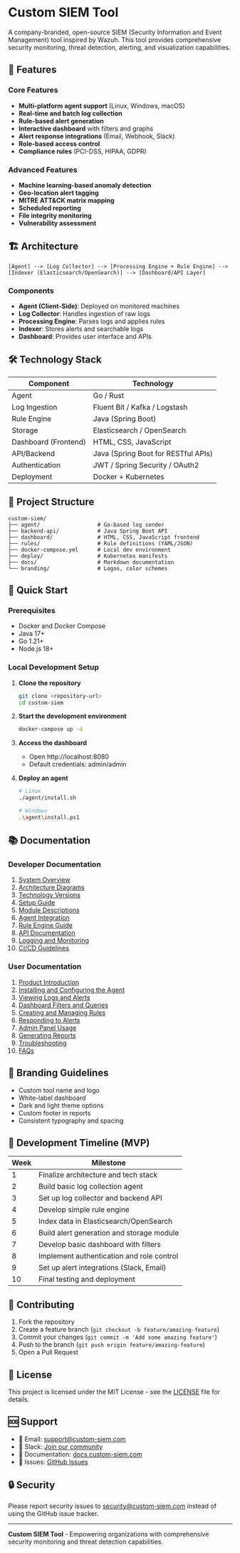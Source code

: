 # Custom SIEM Tool

A company-branded, open-source SIEM (Security Information and Event Management) tool inspired by Wazuh. This tool provides comprehensive security monitoring, threat detection, alerting, and visualization capabilities.

## 🚀 Features

### Core Features
- **Multi-platform agent support** (Linux, Windows, macOS)
- **Real-time and batch log collection**
- **Rule-based alert generation**
- **Interactive dashboard** with filters and graphs
- **Alert response integrations** (Email, Webhook, Slack)
- **Role-based access control**
- **Compliance rules** (PCI-DSS, HIPAA, GDPR)

### Advanced Features
- **Machine learning-based anomaly detection**
- **Geo-location alert tagging**
- **MITRE ATT&CK matrix mapping**
- **Scheduled reporting**
- **File integrity monitoring**
- **Vulnerability assessment**

## 🏗️ Architecture

```
[Agent] --> [Log Collector] --> [Processing Engine + Rule Engine] --> [Indexer (Elasticsearch/OpenSearch)] --> [Dashboard/API Layer]
```

### Components
- **Agent (Client-Side)**: Deployed on monitored machines
- **Log Collector**: Handles ingestion of raw logs
- **Processing Engine**: Parses logs and applies rules
- **Indexer**: Stores alerts and searchable logs
- **Dashboard**: Provides user interface and APIs

## 🛠️ Technology Stack

| Component | Technology |
|-----------|------------|
| Agent | Go / Rust |
| Log Ingestion | Fluent Bit / Kafka / Logstash |
| Rule Engine | Java (Spring Boot) |
| Storage | Elasticsearch / OpenSearch |
| Dashboard (Frontend) | HTML, CSS, JavaScript |
| API/Backend | Java (Spring Boot for RESTful APIs) |
| Authentication | JWT / Spring Security / OAuth2 |
| Deployment | Docker + Kubernetes |

## 📁 Project Structure

```
custom-siem/
├── agent/                  # Go-based log sender
├── backend-api/            # Java Spring Boot API
├── dashboard/              # HTML, CSS, JavaScript frontend
├── rules/                  # Rule definitions (YAML/JSON)
├── docker-compose.yml      # Local dev environment
├── deploy/                 # Kubernetes manifests
├── docs/                   # Markdown documentation
└── branding/               # Logos, color schemes
```

## 🚀 Quick Start

### Prerequisites
- Docker and Docker Compose
- Java 17+
- Go 1.21+
- Node.js 18+

### Local Development Setup

1. **Clone the repository**
   ```bash
   git clone <repository-url>
   cd custom-siem
   ```

2. **Start the development environment**
   ```bash
   docker-compose up -d
   ```

3. **Access the dashboard**
   - Open http://localhost:8080
   - Default credentials: admin/admin

4. **Deploy an agent**
   ```bash
   # Linux
   ./agent/install.sh
   
   # Windows
   .\agent\install.ps1
   ```

## 📚 Documentation

### Developer Documentation
1. [System Overview](docs/developer/system-overview.md)
2. [Architecture Diagrams](docs/developer/architecture.md)
3. [Technology Versions](docs/developer/tech-stack.md)
4. [Setup Guide](docs/developer/setup.md)
5. [Module Descriptions](docs/developer/modules.md)
6. [Agent Integration](docs/developer/agent-integration.md)
7. [Rule Engine Guide](docs/developer/rule-engine.md)
8. [API Documentation](docs/developer/api.md)
9. [Logging and Monitoring](docs/developer/logging.md)
10. [CI/CD Guidelines](docs/developer/cicd.md)

### User Documentation
1. [Product Introduction](docs/user/introduction.md)
2. [Installing and Configuring the Agent](docs/user/agent-setup.md)
3. [Viewing Logs and Alerts](docs/user/logs-alerts.md)
4. [Dashboard Filters and Queries](docs/user/dashboard.md)
5. [Creating and Managing Rules](docs/user/rules.md)
6. [Responding to Alerts](docs/user/alert-response.md)
7. [Admin Panel Usage](docs/user/admin.md)
8. [Generating Reports](docs/user/reports.md)
9. [Troubleshooting](docs/user/troubleshooting.md)
10. [FAQs](docs/user/faq.md)

## 🎨 Branding Guidelines

- Custom tool name and logo
- White-label dashboard
- Dark and light theme options
- Custom footer in reports
- Consistent typography and spacing

## 🔧 Development Timeline (MVP)

| Week | Milestone |
|------|-----------|
| 1 | Finalize architecture and tech stack |
| 2 | Build basic log collection agent |
| 3 | Set up log collector and backend API |
| 4 | Develop simple rule engine |
| 5 | Index data in Elasticsearch/OpenSearch |
| 6 | Build alert generation and storage module |
| 7 | Develop basic dashboard with filters |
| 8 | Implement authentication and role control |
| 9 | Set up alert integrations (Slack, Email) |
| 10 | Final testing and deployment |

## 🤝 Contributing

1. Fork the repository
2. Create a feature branch (`git checkout -b feature/amazing-feature`)
3. Commit your changes (`git commit -m 'Add some amazing feature'`)
4. Push to the branch (`git push origin feature/amazing-feature`)
5. Open a Pull Request

## 📄 License

This project is licensed under the MIT License - see the [LICENSE](LICENSE) file for details.

## 🆘 Support

- 📧 Email: support@custom-siem.com
- 💬 Slack: [Join our community](https://custom-siem.slack.com)
- 📖 Documentation: [docs.custom-siem.com](https://docs.custom-siem.com)
- 🐛 Issues: [GitHub Issues](https://github.com/your-org/custom-siem/issues)

## 🔒 Security

Please report security issues to security@custom-siem.com instead of using the GitHub issue tracker.

---

**Custom SIEM Tool** - Empowering organizations with comprehensive security monitoring and threat detection capabilities. 